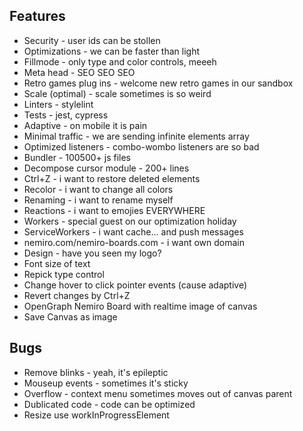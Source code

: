 ## Features

* Security - user ids can be stollen
* Optimizations - we can be faster than light
* Fillmode - only type and color controls, meeeh
* Meta head - SEO SEO SEO
* Retro games plug ins - welcome new retro games in our sandbox
* Scale (optimal) - scale sometimes is so weird
* Linters - stylelint
* Tests - jest, cypress
* Adaptive - on mobile it is pain
* Minimal traffic - we are sending infinite elements array
* Optimized listeners - combo-wombo listeners are so bad
* Bundler - 100500+ js files
* Decompose cursor module - 200+ lines
* Ctrl+Z - i want to restore deleted elements
* Recolor - i want to change all colors
* Renaming - i want to rename myself
* Reactions - i want to emojies EVERYWHERE
* Workers - special guest on our optimization holiday
* ServiceWorkers - i want cache... and push messages
* nemiro.com/nemiro-boards.com - i want own domain
* Design - have you seen my logo?
* Font size of text
* Repick type control
* Change hover to click pointer events (cause adaptive)
* Revert changes by Ctrl+Z
* OpenGraph Nemiro Board with realtime image of canvas
* Save Canvas as image

## Bugs

* Remove blinks - yeah, it's epileptic
* Mouseup events - sometimes it's sticky
* Overflow - context menu sometimes moves out of canvas parent
* Dublicated code - code can be optimized
* Resize use workInProgressElement
